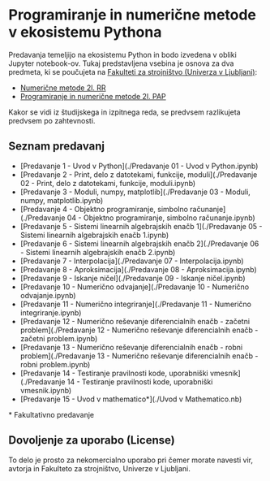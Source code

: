 # Programiranje in numerične metode v ekosistemu Pythona

Predavanja temeljijo na ekosistemu Python in bodo izvedena v obliki Jupyter notebook-ov. 
Tukaj predstavljena vsebina je osnova za dva predmeta, ki se poučujeta na [Fakulteti za strojništvo (Univerza v Ljubljani)](www.fs.uni-lj.si):

* [Numerične metode 2l. RR](http://www.ladisk.si/?what=incfl&flnm=NM.php)
* [Programiranje in numerične metode 2l. PAP](http://www.ladisk.si/?what=incfl&flnm=PiNM.php)

Kakor se vidi iz študijskega in izpitnega reda, se predvsem razlikujeta predvsem po zahtevnosti.

## Seznam predavanj

* [Predavanje 1 - Uvod v Python](./Predavanje 01 - Uvod v Python.ipynb)
* [Predavanje 2 - Print, delo z datotekami, funkcije, moduli](./Predavanje 02 - Print, delo z datotekami, funkcije, moduli.ipynb)
* [Predavanje 3 - Moduli, numpy, matplotlib](./Predavanje 03 - Moduli, numpy, matplotlib.ipynb)
* [Predavanje 4 - Objektno programiranje, simbolno računanje](./Predavanje 04 - Objektno programiranje, simbolno računanje.ipynb)
* [Predavanje 5 - Sistemi linearnih algebrajskih enačb 1](./Predavanje 05 - Sistemi linearnih algebrajskih enačb 1.ipynb)
* [Predavanje 6 - Sistemi linearnih algebrajskih enačb 2](./Predavanje 06 - Sistemi linearnih algebrajskih enačb 2.ipynb)
* [Predavanje 7 - Interpolacija](./Predavanje 07 - Interpolacija.ipynb)
* [Predavanje 8 - Aproksimacija](./Predavanje 08 - Aproksimacija.ipynb)
* [Predavanje 9 - Iskanje ničel](./Predavanje 09 - Iskanje ničel.ipynb)
* [Predavanje 10 - Numerično odvajanje](./Predavanje 10 - Numerično odvajanje.ipynb)
* [Predavanje 11 - Numerično integriranje](./Predavanje 11 - Numerično integriranje.ipynb)
* [Predavanje 12 - Numerično reševanje diferencialnih enačb - začetni problem](./Predavanje 12 - Numerično reševanje diferencialnih enačb - začetni problem.ipynb)
* [Predavanje 13 - Numerično reševanje diferencialnih enačb - robni problem](./Predavanje 13 - Numerično reševanje diferencialnih enačb - robni problem.ipynb)
* [Predavanje 14 - Testiranje pravilnosti kode, uporabniški vmesnik](./Predavanje 14 - Testiranje pravilnosti kode, uporabniški vmesnik.ipynb)
* [Predavanje 15 - Uvod v mathematico*](./Uvod v Mathematico.nb)

\* Fakultativno predavanje

## Dovoljenje za uporabo (License)
To delo je prosto za nekomercialno uporabo pri čemer morate navesti vir, avtorja in Fakulteto za strojništvo, Univerze v Ljubljani.